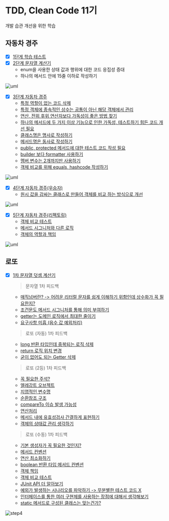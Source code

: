 # TDD, Clean Code 11기
개발 습관 개선을 위한 학습

## 자동차 경주
- [x] [1단게 학습 테스트](https://github.com/next-step/java-racingcar/pull/1847#pullrequestreview-601760737)
- [x] [2단계 문자열 계산기](https://github.com/next-step/java-racingcar/pull/1914#pullrequestreview-605336872)
    - enum을 사용한 상태 값과 행위에 대한 코드 응집성 증대
    - 하나의 메서드 안에 15줄 이하로 작성하기

![uml](docs/Constants.png)

- [x] [3단계 자동차 경주](https://github.com/next-step/java-racingcar/pull/1960#pullrequestreview-607170886)
    - [특정 역할이 없는 코드 삭제](https://github.com/next-step/java-racingcar/pull/1960#discussion_r589048328)
    - [특정 객체에 종속적인 상수는 공통이 아닌 해당 객체에서 관리](https://github.com/next-step/java-racingcar/pull/1960#discussion_r589048600)
    - [연산, 전위 후위 연산자보다 가독성이 좋은 방법 찾기](https://github.com/next-step/java-racingcar/pull/1960#discussion_r589049127)
    - [하나의 메서드에 두 가지 이상 기능으로 인한 가독성, 테스트하기 힘든 코드 개선 필요](https://github.com/next-step/java-racingcar/pull/1960#discussion_r589050223)
    - [클래스명은 명사로 작성하기](https://github.com/next-step/java-racingcar/pull/1960#discussion_r590055725)
    - [메서드명은 동사로 작성하기](https://github.com/next-step/java-racingcar/pull/1960#discussion_r590056162)
    - [public, protected 메서드에 대한 테스트 코드 작성 필요](https://github.com/next-step/java-racingcar/pull/1960#discussion_r590072116)
    - [builder 보다 formatter 사용하기](https://github.com/next-step/java-racingcar/pull/1960#discussion_r590075327)
    - [멤버 변수는 2개까지만 사용하기](https://github.com/next-step/java-racingcar/pull/1960#discussion_r590078081)
    - [객체 비교를 위해 equals, hashcode 작성하기](https://github.com/next-step/java-racingcar/pull/1960#discussion_r590105669)

![uml](docs/RequestRacingGame.png)

- [x] [4단계 자동차 경주(우승자)](https://github.com/next-step/java-racingcar/pull/2013)
    - [원시 값을 감싸는 클래스로 만들어 객체를 비교 하는 방식으로 개선](https://github.com/next-step/java-racingcar/pull/2013#pullrequestreview-609736875)
  
![uml](docs/step4.png)

- [x] [5단계 자동차 경주(리펙토링)](https://github.com/next-step/java-racingcar/pull/2037)
    - [객체 비교 테스트](https://github.com/next-step/java-racingcar/pull/2037#discussion_r593197783)
    - [메서드 시그니처와 다른 로직](https://github.com/next-step/java-racingcar/pull/2037#discussion_r593202597)
    - [객체의 역할과 책임](https://github.com/next-step/java-racingcar/pull/2037#discussion_r593203847)
  
![uml](docs/step5.png)


## 로또
- [x] [1차 문자열 덧셈 계산기](https://github.com/next-step/java-lotto/pull/1242)

  > 문자열 1차 피드백
  - [매직넘버란? -> 어려운 리터럴 문자를 쉽게 이해하기 위함인데 상수화가 꼭 필요한지?](https://github.com/next-step/java-lotto/pull/1242#discussion_r594298154)
  - [조건문도 메서드 시그니처를 통해 의미 부여하기](https://github.com/next-step/java-lotto/pull/1242#discussion_r594304155)
  - [getter는 도메인 로직에서 최대한 줄이기](https://github.com/next-step/java-lotto/pull/1242#discussion_r594307685)
  - [요구사항 미흡 (음수 값 예외처리)](https://github.com/next-step/java-lotto/pull/1242#discussion_r594310922)
  > 로또 (자동) 1차 피드백
  - [long 반환 타입인데 중복되는 로직 삭제](https://github.com/next-step/java-lotto/pull/1255#discussion_r595985358)
  - [return 로직 위치 변경](https://github.com/next-step/java-lotto/pull/1255#discussion_r595986529)
  - [굳이 없어도 되는 Getter 삭제](https://github.com/next-step/java-lotto/pull/1255#discussion_r595990045)
  > 로또 (2등) 1차 피드백
  - [꼭 필요한 주석?](https://github.com/next-step/java-lotto/pull/1261#discussion_r596771924)
  - [엘레강트 오브젝트](https://github.com/next-step/java-lotto/pull/1261#discussion_r596800376)
  - [지엽적인 변수명](https://github.com/next-step/java-lotto/pull/1261#discussion_r596801645)
  - [순환참조 구조](https://github.com/next-step/java-lotto/pull/1261#discussion_r596803272)
  - [compareTo 이슈 발생 가능성](https://github.com/next-step/java-lotto/pull/1261#discussion_r596806649)
  - [연산처리](https://github.com/next-step/java-lotto/pull/1261#discussion_r596810848)
  - [메서드 내에 유효성검사 간결하게 표현하기](https://github.com/next-step/java-lotto/pull/1261#discussion_r596825348)
  - [객체의 상태값 관리 생각하기](https://github.com/next-step/java-lotto/pull/1261#discussion_r596829039)
  > 로또 (수동) 1차 피드백
  - [기본 생성자가 꼭 필요한 것인지?](https://github.com/next-step/java-lotto/pull/1273#discussion_r598077223)
  - [메서드 컨벤션](https://github.com/next-step/java-lotto/pull/1273#discussion_r598077620)
  - [연산 최소화하기](https://github.com/next-step/java-lotto/pull/1273#discussion_r598077940)
  - [boolean 반환 타입 메서드 컨벤션](https://github.com/next-step/java-lotto/pull/1273#discussion_r598078056)
  - [객체 책임](https://github.com/next-step/java-lotto/pull/1273#discussion_r598078595)
  - [객체 비교 테스트](https://github.com/next-step/java-lotto/pull/1273#discussion_r598078862)
  - [JUnit API 더 알아보기](https://github.com/next-step/java-lotto/pull/1273#discussion_r598078901)
  - [예외가 발생하는 시나리오를 파악하기 -> 무분별한 테스트 코드 X](https://github.com/next-step/java-lotto/pull/1273#discussion_r598079069)
  - [인터페이스를 통한 여러 구현체를 사용하는 장점에 대해서 생각해보기](https://github.com/next-step/java-lotto/pull/1273#discussion_r598079685)
  - [static 메서드로 구성된 클래스는 맞는건가?](https://github.com/next-step/java-lotto/pull/1273#discussion_r598080023)

![step4](docs/lotto-step4.png)

